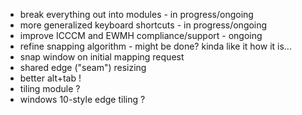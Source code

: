 - break everything out into modules - in progress/ongoing
- more generalized keyboard shortcuts - in progress/ongoing
- improve ICCCM and EWMH compliance/support - ongoing
- refine snapping algorithm - might be done? kinda like it how it is...
- snap window on initial mapping request
- shared edge ("seam") resizing
- better alt+tab !
- tiling module ?
- windows 10-style edge tiling ?
